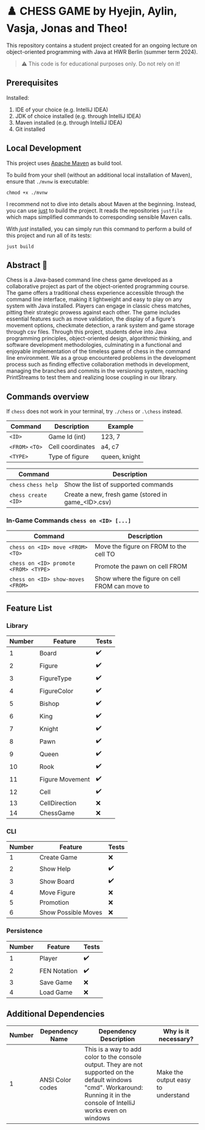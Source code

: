 # ♟️ CHESS GAME by Hyejin, Aylin, Vasja, Jonas and Theo!

This repository contains a student project created for an ongoing lecture on object-oriented programming
with Java at HWR Berlin (summer term 2024).

> :warning: This code is for educational purposes only. Do not rely on it!

## Prerequisites

Installed:

1. IDE of your choice (e.g. IntelliJ IDEA)
2. JDK of choice installed (e.g. through IntelliJ IDEA)
3. Maven installed (e.g. through IntelliJ IDEA)
4. Git installed

## Local Development

This project uses [Apache Maven](https://maven.apache.org/) as build tool.

To build from your shell (without an additional local installation of Maven), ensure that `./mvnw`
is executable:

```
chmod +x ./mvnw
```

I recommend not to dive into details about Maven at the beginning.
Instead, you can use [just][just] to build the project.
It reads the repositories `justfile` which maps simplified commands to corresponding sensible Maven
calls.

With _just_ installed, you can simply run this command to perform a build of this project and run
all of its tests:

```
just build
```

## Abstract 📖

Chess is a Java-based command line chess game developed as a collaborative project as part of the object-oriented
programming course. The game offers a traditional chess experience accessible through the command line interface,
making it lightweight and easy to play on any system with Java installed. Players can engage in classic chess matches,
pitting their strategic prowess against each other. The game includes essential features such as move validation, the
display of a figure's movement options, checkmate detection, a rank system and game storage through csv files. Through
this project, students delve into Java programming principles, object-oriented design, algorithmic thinking, and
software development methodologies, culminating in a functional and enjoyable implementation of the timeless game of
chess in the command line environment. We as a group encountered problems in the development process such as finding
effective collaboration methods in development, managing the branches and commits in the versioning system,
reaching PrintStreams to test them and realizing loose coupling in our library.

## Commands overview

If `chess` does not work in your terminal, try `./chess` or `.\chess` instead.

| Command         | Description      | Example       |
|-----------------|------------------|---------------|
| `<ID>`          | Game Id (int)    | 123, 7        |
| `<FROM>` `<TO>` | Cell coordinates | a4, c7        |
| `<TYPE>`        | Type of figure   | queen, knight |

| Command              | Description                                         |
|----------------------|-----------------------------------------------------|
| `chess` `chess help` | Show the list of supported commands                 |
| `chess create <ID>`  | Create a new, fresh game (stored in game_\<ID>.csv) |

### In-Game Commands `chess on <ID> [...]`

| Command                               | Description                                    |
|---------------------------------------|------------------------------------------------|
| `chess on <ID> move <FROM> <TO>`      | Move the figure on FROM to the cell TO         |
| `chess on <ID> promote <FROM> <TYPE>` | Promote the pawn on cell FROM                  |
| `chess on <ID> show-moves <FROM>`     | Show where the figure on cell FROM can move to |

## Feature List

### Library

| Number | Feature         | Tests              |
|--------|-----------------|--------------------|
| 1      | Board           | :heavy_check_mark: |
| 2      | Figure          | :heavy_check_mark: |
| 3      | FigureType      | :heavy_check_mark: |
| 4      | FigureColor     | :heavy_check_mark: |
| 5      | Bishop          | :heavy_check_mark: |
| 6      | King            | :heavy_check_mark: |
| 7      | Knight          | :heavy_check_mark: |
| 8      | Pawn            | :heavy_check_mark: |
| 9      | Queen           | :heavy_check_mark: |
| 10     | Rook            | :heavy_check_mark: |
| 11     | Figure Movement | :heavy_check_mark: |
| 12     | Cell            | :heavy_check_mark: |
| 13     | CellDirection   | :x:                |
| 14     | ChessGame       | :x:                |

### CLI

| Number | Feature             | Tests              |
|--------|---------------------|--------------------|
| 1      | Create Game         | :x:                |
| 2      | Show Help           | :heavy_check_mark: |
| 3      | Show Board          | :heavy_check_mark: |
| 4      | Move Figure         | :x:                |
| 5      | Promotion           | :x:                |
| 6      | Show Possible Moves | :x:                |

### Persistence

| Number | Feature      | Tests              |
|--------|--------------|--------------------|
| 1      | Player       | :heavy_check_mark: |
| 2      | FEN Notation | :heavy_check_mark: |
| 3      | Save Game    | :x:                |
| 4      | Load Game    | :x:                |

## Additional Dependencies

| Number | Dependency Name  | Dependency Description                                                                                                                                                         | Why is it necessary?               |
|--------|------------------|--------------------------------------------------------------------------------------------------------------------------------------------------------------------------------|------------------------------------|
| 1      | ANSI Color codes | This is a way to add color to the console output. They are not supported on the default windows "cmd". Workaround: Running it in the console of IntelliJ works even on windows | Make the output easy to understand |

[maven]: https://maven.apache.org/

[just]: https://github.com/casey/just
